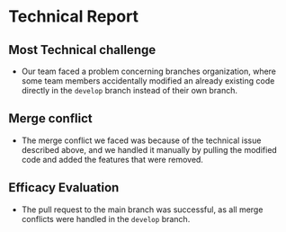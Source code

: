 # Technical Report
## Most Technical challenge
- Our team faced a problem concerning branches organization, where some team members accidentally modified an already existing code directly in the `develop` branch instead of their own branch.
## Merge conflict
- The merge conflict we faced was because of the technical issue described above, and we handled it manually by pulling the modified code and added the features that were removed.
## Efficacy Evaluation
- The pull request to the main branch was successful, as all merge conflicts were handled in the `develop` branch.